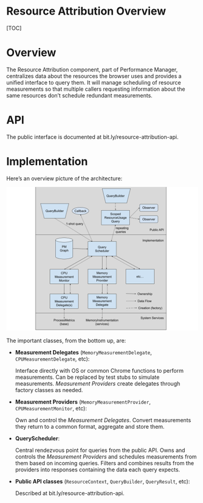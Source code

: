 # Resource Attribution Overview

[TOC]

# Overview

The Resource Attribution component, part of Performance Manager, centralizes
data about the resources the browser uses and provides a unified interface to query
them. It will manage scheduling of resource measurements so that multiple
callers requesting information about the same resources don’t schedule redundant
measurements.

# API

The public interface is documented at bit.ly/resource-attribution-api.

# Implementation

Here’s an overview picture of the architecture:

![Overview Image](doc/overview.png)

The important classes, from the bottom up, are:

* **Measurement Delegates** (`MemoryMeasurementDelegate`, `CPUMeasurementDelegate`, etc):

  Interface directly with OS or common Chrome functions to perform measurements.
  Can be replaced by test stubs to simulate measurements. *Measurement
  Providers* create delegates through factory classes as needed.

* **Measurement Providers** (`MemoryMeasurementProvider`,
  `CPUMeasurementMonitor`, etc):

  Own and control the *Measurement Delegates*. Convert measurements they return
  to a common format, aggregate and store them.

* **QueryScheduler**:

  Central rendezvous point for queries from the public API. Owns and controls
  the *Measurement Providers* and schedules measurements from them based on incoming
  queries. Filters and combines results from the providers into responses
  containing the data each query expects.

* **Public API classes** (`ResourceContext`, `QueryBuilder`, `QueryResult`,
  etc):

  Described at bit.ly/resource-attribution-api.